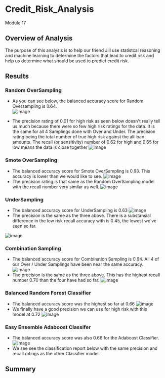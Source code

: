 # Credit_Risk_Analysis
Module 17

## Overview of Analysis

The purpose of this analysis is to help our friend Jill use statistcal reasoning and machine learning to determine the factors that lead to credit risk and help us determine what should be used to predict credit risk.

## Results
  ### Random OverSampling
  * As you can see below, the balanced accuracy score for Random Oversampling is 0.64.  
  ![image](https://user-images.githubusercontent.com/108240844/198165321-194358a9-828a-4ba2-a6f6-6320e30eaaf3.png)
  
  * The precision rating of 0.01 for high risk as seen below doesn't really tell us much because there were so few high risk ratings for the data.  It is the same for     all   4 Samplings done with Over and Under.  The precision rating being the total number of true high risk against the all loan amounts.  The recall (or     sensitivity)   number    of 0.62 for high and 0.65 for low means the data is close together
  ![image](https://user-images.githubusercontent.com/108240844/198158496-e09e70aa-82c0-498b-b664-17742b4b271c.png)
  ### Smote OverSampling
  * The balanced accuracy score for Smote OverSampling is 0.63.  This accuracy is lower than we would like to see.
  ![image](https://user-images.githubusercontent.com/108240844/198165377-114f2d7d-fc3b-4c72-8e6a-fde5201e258e.png)
  * The precision rating is that same as the Random OverSampling model with the recall number very similar as well.
  ![image](https://user-images.githubusercontent.com/108240844/198164996-9aa6bcf1-1f29-4eb4-8a47-53f3ff06552d.png)
  ### UnderSampling
  * The balanced accuracy score for UnderSampling is 0.63
  ![image](https://user-images.githubusercontent.com/108240844/198165550-3bca93ab-0484-4730-85ac-3ae3864074d4.png)
  * The precision is the same as the three above.  There is a substansial difference in the low risk recall accuracy with is 0.45, the lowest we've seen so far.
  
  ![image](https://user-images.githubusercontent.com/108240844/198166160-9c59a07e-d6ea-471e-ae07-7f5278bcabb7.png)
  ### Combination Sampling
  * The balanced accuracy score for Combination Sampling is 0.64.  All 4 of our Over / Under Samplings have been near the same accuracy.
  ![image](https://user-images.githubusercontent.com/108240844/198166294-682af6b9-9dfb-44f3-bb91-0713eb63630e.png)
  *  The precision is the same as the three above.  This has the highest recall number 0.70 than the four have had so far.
  ![image](https://user-images.githubusercontent.com/108240844/198166420-f5b59d5a-613a-4ed0-aca2-9ae6c8103a10.png)
  ### Balanced Random Forest Classifier
  * The balanced accuracy score was the highest so far at 0.66
  ![image](https://user-images.githubusercontent.com/108240844/198167024-29cf1861-0a32-436b-8b85-13a172470251.png)
  * We finally have a good precision we can use for high risk with this model at 0.72
  ![image](https://user-images.githubusercontent.com/108240844/198167187-637ea769-ee7b-4b0e-8f25-0b9f3f1334cf.png)
  ### Easy Ensemble Adaboost Classifer
  * The balanced accuracy score was also 0.66 for the Adaboost Classifier.
  ![image](https://user-images.githubusercontent.com/108240844/198167267-52857277-4973-4c82-8802-3366b7ba8caa.png)
  * We see see the classification report below with the same precision and recall ratings as the other Classifier model.


## Summary


